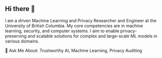 ## Hi there 👋

<!--
**Mishaa1/Mishaa1** is a ✨ _special_ ✨ repository because its `README.md` (this file) appears on your GitHub profile.

Here are some ideas to get you started:

- 🔭 I’m currently working on ...
- 🌱 I’m currently learning ...
- 👯 I’m looking to collaborate on ...
- 🤔 I’m looking for help with ...
- 💬 Ask me about ...
- 📫 How to reach me: ...
- 😄 Pronouns: ...
- ⚡ Fun fact: ...
-->
I am a driven Machine Learning and Privacy Researcher and Engineer at the University of British Columbia. My core competencies are in machine learning, security, and computer systems. I aim to enable privacy-preserving and scalable solutions for complex and large-scale ML models in various domains. 

💬 Ask Me About: Trustworthy AI, Machine Learning, Privacy Auditing

